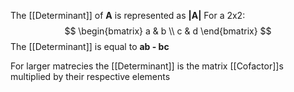 The [[Determinant]] of **A** is represented as **|A|**
For a 2x2:
$$ 
\begin{bmatrix}
a & b \\
c & d  
\end{bmatrix}	
$$ The [[Determinant]] is equal to **ab - bc**

 For larger matrecies the [[Determinant]] is the matrix [[Cofactor]]s multiplied by their respective elements